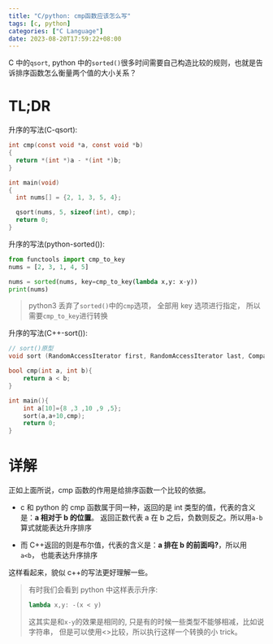 ```yaml
---
title: "C/python: cmp函数应该怎么写"
tags: [c, python]
categories: ["C Language"]
date: 2023-08-20T17:59:22+08:00
---
```


C 中的`qsort`, python 中的`sorted()`很多时间需要自己构造比较的规则，也就是告诉排序函数怎么衡量两个值的大小关系？

# TL;DR

升序的写法(C-qsort):

```c
int cmp(const void *a, const void *b)
{
  return *(int *)a - *(int *)b;
}

int main(void)
{
  int nums[] = {2, 1, 3, 5, 4};

  qsort(nums, 5, sizeof(int), cmp);
  return 0;
}
```

升序的写法(python-sorted()):

```python
from functools import cmp_to_key
nums = [2, 3, 1, 4, 5]

nums = sorted(nums, key=cmp_to_key(lambda x,y: x-y))
print(nums)
```

> python3 丢弃了`sorted()`中的`cmp`选项， 全部用 key 选项进行指定，
> 所以需要`cmp_to_key`进行转换

升序的写法(C++-sort()):

```c++
// sort()原型
void sort (RandomAccessIterator first, RandomAccessIterator last, Compare comp);

bool cmp(int a, int b){
    return a < b;
}

int main(){
    int a[10]={8 ,3 ,10 ,9 ,5};
    sort(a,a+10,cmp);
    return 0;
}

```

# 详解

正如上面所说，cmp 函数的作用是给排序函数一个比较的依据。

- c 和 python 的 cmp 函数属于同一种，返回的是 int 类型的值，代表的含义是：**a 相对于 b 的位置**。 返回正数代表 a 在 b 之后，负数则反之。所以用`a-b`算式就能表达升序排序

- 而 C++返回的则是布尔值，代表的含义是：**a 排在 b 的前面吗?**，所以用`a<b`， 也能表达升序排序

这样看起来，貌似 c++的写法更好理解一些。

> 有时我们会看到 python 中这样表示升序:
>
> ```python
> lambda x,y: -(x < y)
> ```
>
> 这其实是和`x-y`的效果是相同的, 只是有的时候一些类型不能够相减，比如说字符串，
> 但是可以使用<>比较，所以执行这样一个转换的小 trick。
